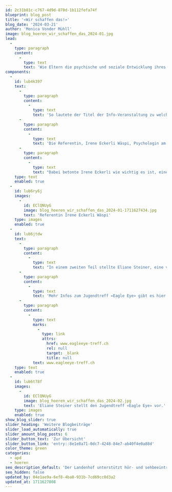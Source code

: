 ```yaml
---
id: 2c31b81c-c767-4d9d-870d-1b112fefa74f
blueprint: blog_post
title: '«Wir schaffen das!»'
blog_date: '2024-03-21'
author: 'Monica Vonder Mühll'
image: blog_hoeren_wir_schaffen_das_2024-01.jpg
lead:
  -
    type: paragraph
    content:
      -
        type: text
        text: 'Wie Eltern die psychische und soziale Entwicklung ihres Kindes unterstützen und fördern können. '
components:
  -
    id: lub4k397
    text:
      -
        type: paragraph
        content:
          -
            type: text
            text: 'So lautete der Titel der Info-Veranstaltung zu welcher der Audiopädagogische Dienst am 21. März 2024 eingeladen hatte. Rund 30 Eltern folgten der Einladung. '
      -
        type: paragraph
        content:
          -
            type: text
            text: 'Die Referentin, Irene Eckerli Wäspi, Psychologin am Zentrum für Gehör und Sprache Zürich, zeigte auf, wie Eltern ihre Kinder sozial und psychisch gut durchs Leben mit einer Hörbeeinträchtigung begleiten können. In ihrem Vortrag beleuchtete sie facettenreich verschiedene entscheidende Aspekte des «Andersseins» aufgrund einer Hörbeeinträchtigung. '
      -
        type: paragraph
        content:
          -
            type: text
            text: "Dabei betonte Irene Eckerli wie wichtig es ist, einen gewissen \_Optimismus – auch in schwierigen Phasen - auszustrahlen. "
    type: text
    enabled: true
  -
    id: lub6ry6j
    images:
      -
        id: EClQNUyG
        image: blog_hoeren_wir_schaffen_das_2024-01-1711627434.jpg
        text: 'Referentin Irene Eckerli Wäspi'
    type: images
    enabled: true
  -
    id: lub6jtdw
    text:
      -
        type: paragraph
        content:
          -
            type: text
            text: "In einem zweiten Teil stellte Eliane Steiner, eine von vier selbst betroffenen Leiterinnen, den Jugendtreff «Eagle Eye» vor. Eagle Eye schliesst eine wichtige Lücke von Begegnungs- und Austauschmöglichkeiten für hörbeeinträchtigte Jugendliche im Alter zwischen 13 und 18\_Jahren und organisiert vier Mal jährlich verschiedene Anlässe an verschiedenen Standorten in der Deutschschweiz. Amrita, die regelmässig an Eagle Eye-Treffen teilnimmt, berichtete begeistert davon. "
      -
        type: paragraph
        content:
          -
            type: text
            text: 'Mehr Infos zum Jugendtreff «Eagle Eye» gibt es hier:'
      -
        type: paragraph
        content:
          -
            type: text
            marks:
              -
                type: link
                attrs:
                  href: www.eagleeye-treff.ch
                  rel: null
                  target: _blank
                  title: null
            text: www.eagleeye-treff.ch
    type: text
    enabled: true
  -
    id: lub6t78f
    images:
      -
        id: EClQNUyG
        image: blog_hoeren_wir_schaffen_das_2024-02.jpg
        text: 'Eliane Steiner stellt den Jugendtreff «Eagle Eye» vor.'
    type: images
    enabled: true
show_blog_slider: true
slider_heading: 'Weitere Blogbeiträge'
slider_load_automatically: true
slider_amount_blog_posts: 6
slider_button_text: 'Zur Übersicht'
slider_button_link: 'entry::8e1e8a71-0dc7-4248-84e7-ab40f4e0a88d'
color_theme: green
categories:
  - apd
  - hoeren
seo_description_default: 'Der Landenhof unterstützt hör- und sehbeeinträchtigte Kinder & Jugendliche in ihrem selbstbestimmten Leben durch Förderung ihrer Fähigkeiten & Entwicklung'
seo_hidden: false
updated_by: 04e1ae9a-6ef8-4ba0-931b-7cd69cc0d3a2
updated_at: 1711627808
---
```

